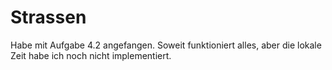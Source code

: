 # Strassen
Habe mit Aufgabe 4.2 angefangen. Soweit funktioniert alles, aber die lokale Zeit habe ich noch nicht implementiert.
